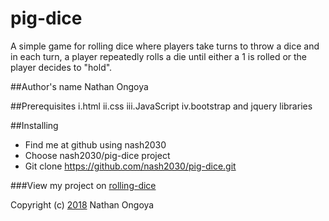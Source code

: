 # pig-dice
  A simple game for rolling dice where players take turns to throw a dice and in each turn, a player repeatedly rolls a die until either a 1 is rolled or the player decides to "hold".

##Author's name
Nathan Ongoya

##Prerequisites
  i.html
  ii.css
  iii.JavaScript
  iv.bootstrap and jquery libraries

##Installing
* Find me at github using nash2030
* Choose nash2030/pig-dice project
* Git clone <https://github.com/nash2030/pig-dice.git>

###View my project on [rolling-dice](https://github.com/nash2030/pig-dice.git)

Copyright (c) [2018](https://en.wikipedia.org/wiki/MIT_License) Nathan Ongoya 
